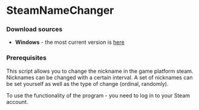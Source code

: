 # SteamNameChanger

### Download sources
- **Windows** - the most current version is [here](https://github.com/vitaliishchudlo/steam_name_changer/releases/latest)


### Prerequisites
This script allows you to change the nickname in the game platform steam.
Nicknames can be changed with a certain interval.
A set of nicknames can be set yourself as well as the type of change (ordinal, randomly).

To use the functionality of the program - you need to log in to your Steam account.


